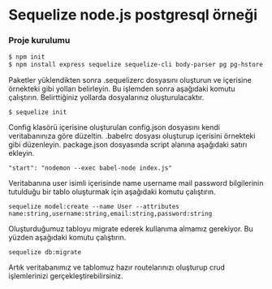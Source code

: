 # Sequelize node.js postgresql örneği

### Proje kurulumu
```sh
$ npm init
$ npm install express sequelize sequelize-cli body-parser pg pg-hstore cors dotenv nodemon
```

Paketler yüklendikten sonra .sequelizerc dosyasını oluşturun ve içerisine örnekteki gibi yolları belirleyin. Bu işlemden sonra aşağıdaki komutu çalıştırın. Belirttiğiniz yollarda dosyalarınız oluşturulacaktır.  

```
$ sequelize init
```

Config klasörü içerisine oluşturulan config.json dosyasını kendi veritabanınıza göre düzeltin. 
.babelrc dosyası oluşturup içerisini örnekteki gibi düzenleyin.
package.json dosyasında script alanına aşağıdaki satırı ekleyin.
```
"start": "nodemon --exec babel-node index.js"
```

Veritabanına user isimli içerisinde name username mail password bilgilerinin tutulduğu bir tablo oluşturmak için aşağıdaki komutu çalıştırın.

```
sequelize model:create --name User --attributes name:string,username:string,email:string,password:string
```

Oluşturduğumuz tabloyu migrate ederek kullanıma almamız gerekiyor. Bu yüzden aşağıdaki komutu çalıştırın.

```
sequelize db:migrate
```
Artık veritabanımız ve tablomuz hazır routelarınızı oluşturup crud işlemlerinizi gerçekleştirebilirsiniz. 